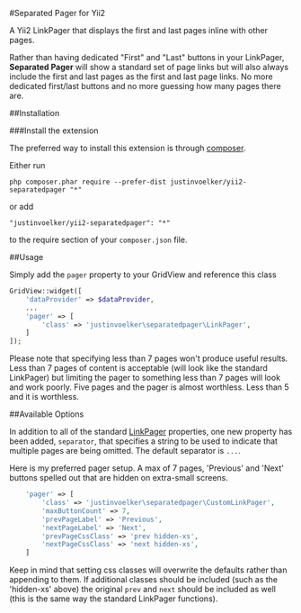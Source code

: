 #Separated Pager for Yii2

A Yii2 LinkPager that displays the first and last pages inline with other pages.

Rather than having dedicated "First" and "Last" buttons in your LinkPager, **Separated Pager** will show a standard set of page links but will also always include the first and last pages as the first and last page links. No more dedicated first/last buttons and no more guessing how many pages there are.

##Installation

###Install the extension

The preferred way to install this extension is through [composer](http://getcomposer.org/download/).

Either run

```
php composer.phar require --prefer-dist justinvoelker/yii2-separatedpager "*"
```

or add

```
"justinvoelker/yii2-separatedpager": "*"
```

to the require section of your `composer.json` file.

##Usage

Simply add the `pager` property to your GridView and reference this class

```php
GridView::widget([
    'dataProvider' => $dataProvider,
    ...
    'pager' => [
        'class' => 'justinvoelker\separatedpager\LinkPager',
    ]
]);
```

Please note that specifying less than 7 pages won't produce useful results.  Less than 7 pages of content is acceptable (will look like the standard LinkPager) but limiting the pager to something less than 7 pages will look and work poorly.  Five pages and the pager is almost worthless.  Less than 5 and it is worthless. 

##Available Options

In addition to all of the standard [LinkPager](www.yiiframework.com/doc-2.0/yii-widgets-linkpager.html) properties, one new property has been added, `separator`, that specifies a string to be used to indicate that multiple pages are being omitted.  The default separator is `...`.

Here is my preferred pager setup.  A max of 7 pages, 'Previous' and 'Next' buttons spelled out that are hidden on extra-small screens.

```php
    'pager' => [
        'class' => 'justinvoelker\separatedpager\CustomLinkPager',
        'maxButtonCount' => 7,
        'prevPageLabel' => 'Previous',
        'nextPageLabel' => 'Next',
        'prevPageCssClass' => 'prev hidden-xs',
        'nextPageCssClass' => 'next hidden-xs',
    ]
```

Keep in mind that setting css classes will overwrite the defaults rather than appending to them.  If additional classes should be included (such as the 'hidden-xs' above) the original `prev` and `next` should be included as well (this is the same way the standard LinkPager functions).

